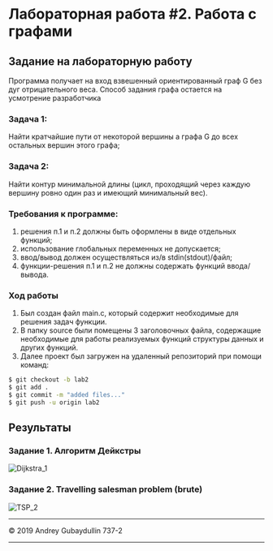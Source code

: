 
# Лабораторная работа #2. Работа с графами
## Задание на лабораторную работу

Программа получает на вход взвешенный ориентированный граф G
без дуг отрицательного веса.
Способ задания графа остается на усмотрение разработчика

### Задача 1:
Найти кратчайшие пути от некоторой вершины a графа G до всех
остальных вершин этого графа;
### Задача 2:
Найти контур минимальной длины (цикл, проходящий через
каждую вершину ровно один раз и имеющий минимальный вес).

### Требования к программе:
1. решения п.1 и п.2 должны быть оформлены в виде отдельных
функций;
2. использование глобальных переменных не допускается;
3. ввод/вывод должен осуществляться из/в stdin(stdout)/файл;
4. функции-решения п.1 и п.2 не должны содержать функций
ввода/вывода.

### Ход работы
1. Был создан файл main.c, который содержит необходимые для решения задач функции.
2. В папку source были помещены 3 заголовочных файла, содержащие необходимые для работы реализуемых функций структуры данных и других функций.
3. Далее проект был загружен на удаленный репозиторий при помощи команд:

```sh
$ git checkout -b lab2
$ git add .
$ git commit -m "added files..."
$ git push -u origin lab2
```

## Результаты

### Задание 1. Алгоритм Дейкстры
![](https://cdn1.savepice.ru/uploads/2019/5/24/75c7cea95d475386f3c2e5c4147cb529-full.png "Dijkstra_1")

### Задание 2. Travelling salesman problem (brute)
![](https://cdn1.savepice.ru/uploads/2019/5/10/cd48fa80bbfbd25e9b815ee9fa3dc655-full.png "TSP_2")

-----

&copy; 2019 Andrey Gubaydullin 737-2

-----
